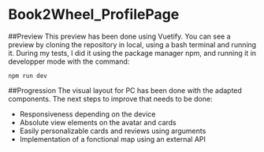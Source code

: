 # Book2Wheel_ProfilePage

##Preview
This preview has been done using Vuetify. You can see a preview by cloning the repository in local, using a bash terminal and running it. 
During my tests, I did it using the package manager npm, and running it in developper mode with the command:
```
npm run dev
```

##Progression
The visual layout for PC has been done with the adapted components. The next steps to improve that needs to be done:

* Responsiveness depending on the device
* Absolute view elements on the avatar and cards
* Easily personalizable cards and reviews using arguments
* Implementation of a fonctional map using an external API
